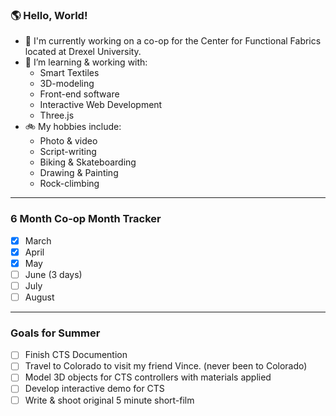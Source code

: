 ### 🌎 Hello, World!

- 🔭 I'm currently working on a co-op for the Center for Functional Fabrics located at Drexel University.
- 🌱 I’m learning & working with: </br>
  - Smart Textiles
  - 3D-modeling
  - Front-end software
  - Interactive Web Development
  - Three.js
- 🚲 My hobbies include:
  - Photo & video
  - Script-writing
  - Biking & Skateboarding
  - Drawing & Painting
  - Rock-climbing

---

### 6 Month Co-op Month Tracker

- [x] March
- [x] April
- [x] May
- [ ] June (3 days)
- [ ] July
- [ ] August

---

### Goals for Summer

- [ ] Finish CTS Documention
- [ ] Travel to Colorado to visit my friend Vince. (never been to Colorado)
- [ ] Model 3D objects for CTS controllers with materials applied
- [ ] Develop interactive demo for CTS
- [ ] Write & shoot original 5 minute short-film

